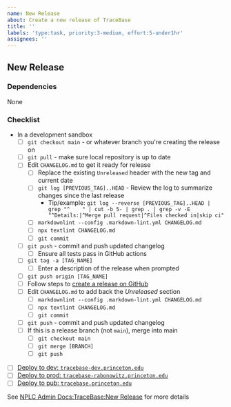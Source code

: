 ```yaml
---
name: New Release
about: Create a new release of TraceBase
title: ''
labels: 'type:task, priority:3-medium, effort:5-under1hr'
assignees: ''
---
```

<!-- markdownlint-disable-next-line first-line-heading -->
## New Release

### Dependencies
<!-- This issue cannot be started until the completion of the following:
- #issue_number_1
- #pull_request_1
-->
None

### Checklist

- In a development sandbox
  - [ ] `git checkout main` - or whatever branch you're creating the release on
  - [ ] `git pull` - make sure local repository is up to date
  - [ ] Edit `CHANGELOG.md` to get it ready for release
    - [ ] Replace the existing `Unreleased` header with the new tag and current date
    - [ ] `git log [PREVIOUS_TAG]..HEAD` - Review the log to summarize changes since the last release
      - Tip/example: `git log --reverse [PREVIOUS_TAG]..HEAD | grep "^    " | cut -b 5- | grep . | grep -v -E "^Details:|^Merge pull request|^Files checked in|skip ci"`
    - [ ] `markdownlint --config .markdown-lint.yml CHANGELOG.md`
    - [ ] `npx textlint CHANGELOG.md`
    - [ ] `git commit`
  - [ ] `git push` - commit and push updated changelog
    - [ ] Ensure all tests pass in GitHub actions
  - [ ] `git tag -a [TAG_NAME]`
    - [ ] Enter a description of the release when prompted
  - [ ] `git push origin [TAG_NAME]`
  - [ ] Follow steps to [create a release on GitHub](https://docs.github.com/en/repositories/releasing-projects-on-github/managing-releases-in-a-repository#creating-a-release)
  - [ ] Edit `CHANGELOG.md` to add back the *Unreleased* section
    - [ ] `markdownlint --config .markdown-lint.yml CHANGELOG.md`
    - [ ] `npx textlint CHANGELOG.md`
    - [ ] `git commit`
  - [ ] `git push` - commit and push updated changelog
  - [ ] If this is a release branch (not `main`), merge into main
    - [ ] `git checkout main`
    - [ ] `git merge [BRANCH]`
    - [ ] `git push`
- [ ] [Deploy to dev: `tracebase-dev.princeton.edu`](https://nplcadmindocs.princeton.edu/index.php/TraceBase#Deploy_Update)
- [ ] [Deploy to prod: `tracebase-rabonowitz.princeton.edu`](https://nplcadmindocs.princeton.edu/index.php/TraceBase#Deploy_Update)
- [ ] [Deploy to pub: `tracebase.princeton.edu`](https://nplcadmindocs.princeton.edu/index.php/TraceBase#Deploy_Update)

See [NPLC Admin Docs:TraceBase:New Release](https://nplcadmindocs.princeton.edu/index.php/TraceBase#New_Release) for more details
